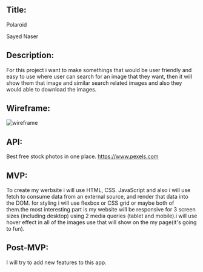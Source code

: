 
## Title: 
Polaroid

Sayed Naser

## Description: 
For this project i want to make somethings that would be user friendly and easy to use where user can search for an image that they want, then it will show them that image and similar search related images and also they would able to download the images.

## Wireframe:

![wireframe](https://wireframe.cc/IDAV2n.jpg)


## API: 
Best free stock photos in one place. https://www.pexels.com

## MVP: 
To create my werbsite i will use HTML, CSS. JavaScript and also i will use fetch to consume data from an external source, and render that data into the DOM. for styling i will use flexbox or CSS grid or maybe both of them.the most interesting part is my website will be responsive for 3 screen sizes (including desktop) using 2 media queries (tablet and mobile).i will use hover effect in all of the images use that will show on the my page(it's going to fun). 


## Post-MVP:
I will try to add new features to this app.